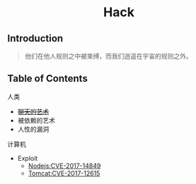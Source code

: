 <h1 style="text-align:center">Hack</h1>

## Introduction

> 他们在他人规则之中被束缚，而我们逍遥在宇宙的规则之外。


## Table of Contents

人类
+ ~~[聊天的艺术](/src/hack_soul/the_art_of_chatting.md)~~
+ 被依赖的艺术
+ 人性的漏洞

计算机
+ Exploit
    + [Nodejs:CVE-2017-14849](/src/hack/computer/exploit/CVE-2017-14849/README.md)
    + [Tomcat:CVE-2017-12615](/src/hack/computer/exploit/CVE-2017-12615/README.md)